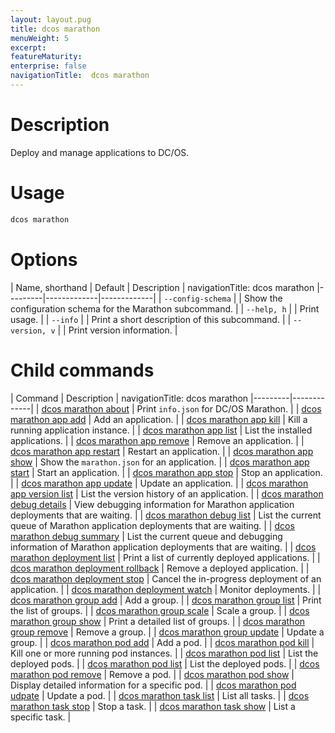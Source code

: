 ```yaml
---
layout: layout.pug
title: dcos marathon
menuWeight: 5
excerpt:
featureMaturity:
enterprise: false
navigationTitle:  dcos marathon
---
```


<!-- This source repo for this topic is https://github.com/dcos/dcos-docs -->


# Description
Deploy and manage applications to DC/OS.

# Usage

```bash
dcos marathon
```

# Options

| Name, shorthand | Default | Description |
navigationTitle:  dcos marathon
|---------|-------------|-------------|
| `--config-schema`   |             |  Show the configuration schema for the Marathon subcommand. |
| `--help, h`   |             |  Print usage. |
| `--info`   |             |  Print a short description of this subcommand. |
| `--version, v`   |             | Print version information. |

# Child commands

| Command | Description |
navigationTitle:  dcos marathon
|---------|-------------|
| [dcos marathon about](/docs/1.10/cli/command-reference/dcos-marathon/dcos-marathon-about/)   | Print `info.json` for DC/OS Marathon. | 
| [dcos marathon app add](/docs/1.10/cli/command-reference/dcos-marathon/dcos-marathon-app-add/)   |  Add an application. | 
| [dcos marathon app kill](/docs/1.10/cli/command-reference/dcos-marathon/dcos-marathon-app-kill/)   | Kill a running application instance.  | 
| [dcos marathon app list](/docs/1.10/cli/command-reference/dcos-marathon/dcos-marathon-app-list/)   | List the installed applications.  | 
| [dcos marathon app remove](/docs/1.10/cli/command-reference/dcos-marathon/dcos-marathon-app-remove/)   |  Remove an application. | 
| [dcos marathon app restart](/docs/1.10/cli/command-reference/dcos-marathon/dcos-marathon-app-restart/)   | Restart an application.  | 
| [dcos marathon app show](/docs/1.10/cli/command-reference/dcos-marathon/dcos-marathon-app-show/)   | Show the `marathon.json` for an  application.  | 
| [dcos marathon app start](/docs/1.10/cli/command-reference/dcos-marathon/dcos-marathon-app-start/)   | Start an application.  | 
| [dcos marathon app stop](/docs/1.10/cli/command-reference/dcos-marathon/dcos-marathon-app-stop/)   | Stop an application.  | 
| [dcos marathon app update](/docs/1.10/cli/command-reference/dcos-marathon/dcos-marathon-app-update/)   | Update an application.  | 
| [dcos marathon app version list](/docs/1.10/cli/command-reference/dcos-marathon/dcos-marathon-app-version-list/)   | List the version history of an application.  | 
| [dcos marathon debug details](/docs/1.10/cli/command-reference/dcos-marathon/dcos-marathon-debug-details/) | View debugging information for Marathon application deployments that are waiting.  | 
| [dcos marathon debug list](/docs/1.10/cli/command-reference/dcos-marathon/dcos-marathon-debug-list/)   | List the current queue of Marathon application deployments that are waiting.  | 
| [dcos marathon debug summary](/docs/1.10/cli/command-reference/dcos-marathon/dcos-marathon-debug-summary/)   | List the current queue and debugging information of Marathon application deployments that are waiting.  | 
| [dcos marathon deployment list](/docs/1.10/cli/command-reference/dcos-marathon/dcos-marathon-deployment-list/) | Print a list of currently deployed applications. | 
| [dcos marathon deployment rollback](/docs/1.10/cli/command-reference/dcos-marathon/dcos-marathon-deployment-rollback/) | Remove a deployed application. | 
| [dcos marathon deployment stop](/docs/1.10/cli/command-reference/dcos-marathon/dcos-marathon-deployment-stop/) | Cancel the in-progress deployment of an application. | 
| [dcos marathon deployment watch](/docs/1.10/cli/command-reference/dcos-marathon/dcos-marathon-deployment-stop/) | Monitor deployments. | 
| [dcos marathon group add](/docs/1.10/cli/command-reference/dcos-marathon/dcos-marathon-group-add/) | Add a group. | 
| [dcos marathon group list](/docs/1.10/cli/command-reference/dcos-marathon/dcos-marathon-group-list/) | Print the list of groups. | 
| [dcos marathon group scale](/docs/1.10/cli/command-reference/dcos-marathon/dcos-marathon-group-scale/) | Scale a group. | 
| [dcos marathon group show](/docs/1.10/cli/command-reference/dcos-marathon/dcos-marathon-group-scale/) | Print a detailed list of groups. | 
| [dcos marathon group remove](/docs/1.10/cli/command-reference/dcos-marathon/dcos-marathon-group-remove/) | Remove a group. | 
| [dcos marathon group update](/docs/1.10/cli/command-reference/dcos-marathon/dcos-marathon-group-update/) | Update a group. | 
| [dcos marathon pod add](/docs/1.10/cli/command-reference/dcos-marathon/dcos-marathon-pod-add/) | Add a pod. | 
| [dcos marathon pod kill](/docs/1.10/cli/command-reference/dcos-marathon/dcos-marathon-pod-kill/) | Kill one or more running pod instances. | 
| [dcos marathon pod list](/docs/1.10/cli/command-reference/dcos-marathon/dcos-marathon-pod-list/) | List the deployed pods. | 
| [dcos marathon pod list](/docs/1.10/cli/command-reference/dcos-marathon/dcos-marathon-pod-list/) | List the deployed pods. | 
| [dcos marathon pod remove](/docs/1.10/cli/command-reference/dcos-marathon/dcos-marathon-pod-remove/) | Remove a pod. | 
| [dcos marathon pod show](/docs/1.10/cli/command-reference/dcos-marathon/dcos-marathon-pod-show/) | Display detailed information for a specific pod. | 
| [dcos marathon pod udpate](/docs/1.10/cli/command-reference/dcos-marathon/dcos-marathon-pod-update/) | Update a pod. | 
| [dcos marathon task list](/docs/1.10/cli/command-reference/dcos-marathon/dcos-marathon-task-list/) | List all tasks. | 
| [dcos marathon task stop](/docs/1.10/cli/command-reference/dcos-marathon/dcos-marathon-task-stop/) | Stop a task. | 
| [dcos marathon task show](/docs/1.10/cli/command-reference/dcos-marathon/dcos-marathon-task-show/) | List a specific task. | 

